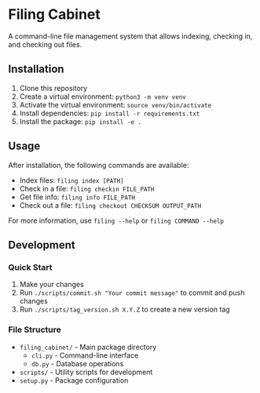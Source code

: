 # Filing Cabinet

A command-line file management system that allows indexing, checking in, and checking out files.

## Installation

1. Clone this repository
2. Create a virtual environment: `python3 -m venv venv`
3. Activate the virtual environment: `source venv/bin/activate`
4. Install dependencies: `pip install -r requirements.txt`
5. Install the package: `pip install -e .`

## Usage

After installation, the following commands are available:

- Index files: `filing index [PATH]`
- Check in a file: `filing checkin FILE_PATH`
- Get file info: `filing info FILE_PATH`
- Check out a file: `filing checkout CHECKSUM OUTPUT_PATH`

For more information, use `filing --help` or `filing COMMAND --help`

## Development

### Quick Start

1. Make your changes
2. Run `./scripts/commit.sh "Your commit message"` to commit and push changes
3. Run `./scripts/tag_version.sh X.Y.Z` to create a new version tag

### File Structure

- `filing_cabinet/` - Main package directory
  - `cli.py` - Command-line interface
  - `db.py` - Database operations
- `scripts/` - Utility scripts for development
- `setup.py` - Package configuration